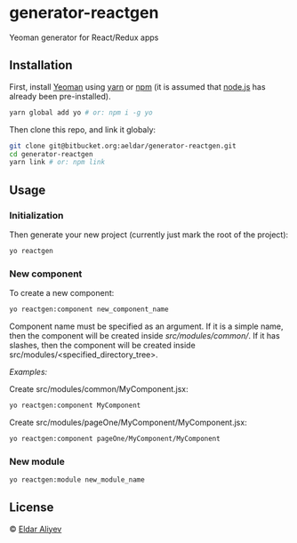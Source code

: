 generator-reactgen
==================
Yeoman generator for React/Redux apps

## Installation

First, install [Yeoman](http://yeoman.io) using [yarn](https://yarnpkg.com) or [npm](https://www.npmjs.com/)
 (it is assumed that [node.js](https://nodejs.org/) has already been pre-installed).

```bash
yarn global add yo # or: npm i -g yo
```

Then clone this repo, and link it globaly:

```bash
git clone git@bitbucket.org:aeldar/generator-reactgen.git
cd generator-reactgen
yarn link # or: npm link
```

## Usage

### Initialization

Then generate your new project (currently just mark the root of the project):

```bash
yo reactgen
```
### New component

To create a new component:

```bash
yo reactgen:component new_component_name
```

Component name must be specified as an argument.
 If it is a simple name, then the component will be created inside _src/modules/common/_.
 If it has slashes, then the component will be created inside src/modules/<specified_directory_tree>.

_Examples:_

Create src/modules/common/MyComponent.jsx:
```bash
yo reactgen:component MyComponent
```

Create src/modules/pageOne/MyComponent/MyComponent.jsx:
```bash
yo reactgen:component pageOne/MyComponent/MyComponent
```

### New module

```bash
yo reactgen:module new_module_name
```

## License

 © [Eldar Aliyev](https://bitbucket.org/aeldar/)

